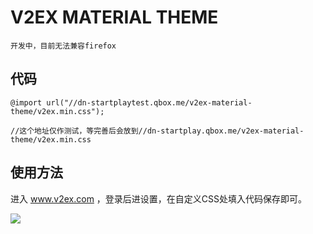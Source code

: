 # V2EX MATERIAL THEME

	开发中，目前无法兼容firefox

## 代码

	@import url("//dn-startplaytest.qbox.me/v2ex-material-theme/v2ex.min.css");
	
	//这个地址仅作测试，等完善后会放到//dn-startplay.qbox.me/v2ex-material-theme/v2ex.min.css
	
## 使用方法

进入 www.v2ex.com ，登录后进设置，在自定义CSS处填入代码保存即可。
	
![](http://ww4.sinaimg.cn/large/63f511e3gw1ep9ax8zk7nj20iz0bgwf5.jpg)
